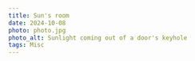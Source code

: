 ```yaml
---
title: Sun's room
date: 2024-10-08
photo: photo.jpg
photo_alt: Sunlight coming out of a door's keyhole
tags: Misc
---
```

